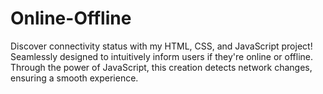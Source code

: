 # Online-Offline
Discover connectivity status with my HTML, CSS, and JavaScript project! Seamlessly designed to intuitively inform users if they're online or offline. Through the power of JavaScript, this creation detects network changes, ensuring a smooth experience.
